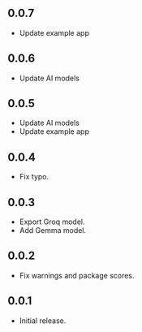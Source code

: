 ## 0.0.7
- Update example app

## 0.0.6
- Update AI models

## 0.0.5
- Update AI models
- Update example app

## 0.0.4
- Fix typo.

## 0.0.3
- Export Groq model.
- Add Gemma model.

## 0.0.2
- Fix warnings and package scores.

## 0.0.1

- Initial release.
